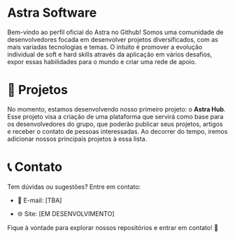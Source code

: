 # Astra Software

Bem-vindo ao perfil oficial do Astra no Github! Somos uma comunidade de desenvolvedores focada em desenvolver projetos diversificados, com as mais variadas tecnologias e temas. O intuito é promover a evolução individual de soft e hard skills através da aplicação em vários desafios, expor essas habilidades para o mundo e criar uma rede de apoio.

# 📌 Projetos

No momento, estamos desenvolvendo nosso primeiro projeto: o **Astra Hub**. Esse projeto visa a criação de uma plataforma que servirá como base para os desenvolvedores do grupo, que poderão publicar seus projetos, artigos e receber o contato de pessoas interessadas. Ao decorrer do tempo, iremos adicionar nossos principais projetos à essa lista.

# 📞 Contato

Tem dúvidas ou sugestões? Entre em contato:

- 📧 E-mail: [TBA]

- 🌐 Site: [EM DESENVOLVIMENTO]

Fique à vontade para explorar nossos repositórios e entrar em contato! 🚀
